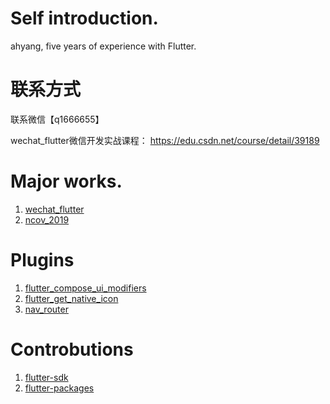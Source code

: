# Self introduction.
ahyang, five years of experience with Flutter.

# 联系方式
联系微信【q1666655】

wechat_flutter微信开发实战课程：
https://edu.csdn.net/course/detail/39189

# Major works.
1. [wechat_flutter](https://github.com/fluttercandies/wechat_flutter)
2. [ncov_2019](https://github.com/fluttercandies/ncov_2019)

# Plugins
1. [flutter_compose_ui_modifiers](https://github.com/ahyangnb/flutter_compose_ui_modifiers)
2. [flutter_get_native_icon](https://pub.dev/packages/flutter_get_native_icon)
3. [nav_router](https://pub.dev/packages/nav_router)

# Controbutions
1. [flutter-sdk](https://github.com/flutter/flutter)
2. [flutter-packages](https://github.com/flutter/packages)
